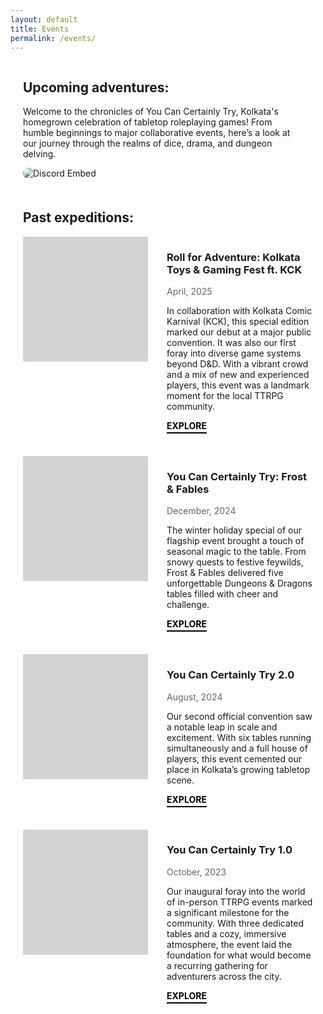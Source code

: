 ```yaml
---
layout: default
title: Events
permalink: /events/
---
```


<div style="max-width: 1200px; margin: 0 auto; padding: 0 20px;">
  <!-- Top Section -->
  <div style="display: flex; flex-wrap: wrap; margin-bottom: 50px;">
    <div style="flex: 1; min-width: 300px; margin-right: 30px;">
      <h2>Upcoming adventures:</h2>
      <p>Welcome to the chronicles of You Can Certainly Try, Kolkata's homegrown celebration of tabletop roleplaying games! From humble beginnings to major collaborative events, here’s a look at our journey through the realms of dice, drama, and dungeon delving.</p>
    </div>
    <div style="flex: 0 0 350px;">
      <img src="{{ '/assets/images/discord-embed.png' | relative_url }}" alt="Discord Embed" style="max-width: 100%; border-radius: 8px;">
    </div>
  </div>

  <!-- Past Events -->
  <h2>Past expeditions:</h2>
  
  <!-- Roll for Adventure -->
  <div style="display: flex; margin-bottom: 40px;">
    <div style="width: 200px; height: 200px; background-color: #d3d3d3; margin-right: 30px; flex-shrink: 0;"></div>
    <div>
      <h3>Roll for Adventure: Kolkata Toys & Gaming Fest ft. KCK</h3>
      <p style="color: #666; font-size: 14px;">April, 2025</p>
      <p>In collaboration with Kolkata Comic Karnival (KCK), this special edition marked our debut at a major public convention. It was also our first foray into diverse game systems beyond D&D. With a vibrant crowd and a mix of new and experienced players, this event was a landmark moment for the local TTRPG community.</p>
      <a href="/events/event-RoA/" style="color: black; font-weight: bold; text-decoration: none; border-bottom: 2px solid black; padding-bottom: 2px;">EXPLORE</a>
    </div>
  </div>
  
  <!-- YCCT Frost & Fables -->
  <div style="display: flex; margin-bottom: 40px;">
    <div style="width: 200px; height: 200px; background-color: #d3d3d3; margin-right: 30px; flex-shrink: 0;"></div>
    <div>
      <h3>You Can Certainly Try: Frost & Fables</h3>
      <p style="color: #666; font-size: 14px;">December, 2024</p>
      <p>The winter holiday special of our flagship event brought a touch of seasonal magic to the table. From snowy quests to festive feywilds, Frost & Fables delivered five unforgettable Dungeons & Dragons tables filled with cheer and challenge.</p>
      <a href="/events/event-ycct3/" style="color: black; font-weight: bold; text-decoration: none; border-bottom: 2px solid black; padding-bottom: 2px;">EXPLORE</a>
    </div>
  </div>
  
  <!-- YCCT 2.0 -->
  <div style="display: flex; margin-bottom: 40px;">
    <div style="width: 200px; height: 200px; background-color: #d3d3d3; margin-right: 30px; flex-shrink: 0;"></div>
    <div>
      <h3>You Can Certainly Try 2.0</h3>
      <p style="color: #666; font-size: 14px;">August, 2024</p>
      <p>Our second official convention saw a notable leap in scale and excitement. With six tables running simultaneously and a full house of players, this event cemented our place in Kolkata’s growing tabletop scene.</p>
      <a href="/events/event-ycct2/" style="color: black; font-weight: bold; text-decoration: none; border-bottom: 2px solid black; padding-bottom: 2px;">EXPLORE</a>
    </div>
  </div>

  <!-- YCCT 1.0 -->
  <div style="display: flex; margin-bottom: 40px;">
    <div style="width: 200px; height: 200px; background-color: #d3d3d3; margin-right: 30px; flex-shrink: 0;"></div>
    <div>
      <h3>You Can Certainly Try 1.0</h3>
      <p style="color: #666; font-size: 14px;">October, 2023</p>
      <p>Our inaugural foray into the world of in-person TTRPG events marked a significant milestone for the community. With three dedicated tables and a cozy, immersive atmosphere, the event laid the foundation for what would become a recurring gathering for adventurers across the city.</p>
      <a href="/events/event-ycct1/" style="color: black; font-weight: bold; text-decoration: none; border-bottom: 2px solid black; padding-bottom: 2px;">EXPLORE</a>
    </div>
  </div>
</div>